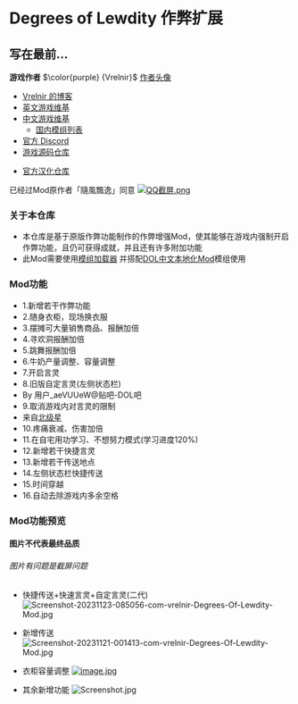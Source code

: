 # Degrees of Lewdity 作弊扩展

## 写在最前...
<b>游戏作者</b> $\color{purple} {Vrelnir}$ [作者头像](https://i.postimg.cc/9fX0Wjg4/avatar-png-200-200.png)
  - [Vrelnir 的博客](https://vrelnir.blogspot.com)
  - [英文游戏维基](https://degreesoflewdity.miraheze.org/wiki)
  - [中文游戏维基](https://degreesoflewditycn.miraheze.org/wiki)
    - [国内模组列表](https://degreesoflewditycn.miraheze.org/wiki/%E6%A8%A1%E7%BB%84%E5%88%97%E8%A1%A8)
  - [官方 Discord](https://discord.gg/VznUtEhDOL)
  - [游戏源码仓库](https://gitgud.io/Vrelnir/degrees-of-lewdity/-/tree/master)
* [官方汉化仓库](https://github.com/Eltirosto/Degrees-of-Lewdity-Chinese-Localization)

已经过Mod原作者「隨風飄逸」同意
[![QQ截屏.png](https://picst.sunbangyan.cn/2023/11/19/b689b0aba663b9a75ec8382adb2056e6.webp)](https://i.postimg.cc/6QyvQydF/Image-1700406505100-edit-125728719731855.png)

### 关于本仓库

- 本仓库是基于原版作弊功能制作的作弊增强Mod，使其能够在游戏内强制开启作弊功能，且仍可获得成就，并且还有许多附加功能
- 此Mod需要使用[模组加载器](https://github.com/Lyoko-Jeremie/DoLModLoaderBuild/releases)
并搭配[DOL中文本地化Mod](https://github.com/NumberSir/DoL-I18n-Build/releases)模组使用

### Mod功能
- 1.新增若干作弊功能
- 2.随身衣柜，现场换衣服
- 3.摆摊可大量销售商品、报酬加倍
- 4.寻欢洞报酬加倍
- 5.跳舞报酬加倍
- 6.牛奶产量调整、容量调整
- 7.开启言灵
- 8.旧版自定言灵(左侧状态栏)
- By 用户_aeVUUeW@贴吧-DOL吧
- 9.取消游戏内对言灵的限制
- 来自[北级星](https://github.com/cphxj123/Dol-BJX-Mods/blob/main/%E8%A8%80%E7%81%B5%E8%A7%A3%E6%94%BE.zip)
- 10.疼痛衰减、伤害加倍
- 11.在自宅用功学习、不想努力模式(学习进度120%)
- 12.新增若干快捷言灵
- 13.新增若干传送地点
- 14.左侧状态栏快捷传送
- 15.时间穿越
- 16.自动去除游戏内多余空格

### Mod功能预览
#### 图片不代表最终品质
###### 图片有问题是截屏问题

- 快捷传送+快速言灵+自定言灵(二代)
![Screenshot-20231123-085056-com-vrelnir-Degrees-Of-Lewdity-Mod.jpg](https://i.postimg.cc/cLC1GG6Z/Screenshot-20231123-085056-com-vrelnir-Degrees-Of-Lewdity-Mod.jpg)

- 新增传送
![Screenshot-20231121-001413-com-vrelnir-Degrees-Of-Lewdity-Mod.jpg](https://i.postimg.cc/mgY6R5zx/Screenshot-20231121-224343-com-vrelnir-Degrees-Of-Lewdity-Mod.jpg)

- 衣柜容量调整
[![image.jpg](https://i.postimg.cc/RFcdtFbx/image.jpg)](https://postimg.cc/8JzLQ1SZ)

- 其余新增功能
![Screenshot.jpg](https://i.ibb.co/sF3zwRp/Screenshot-20231125-124945-com-vrelnir-Degrees-Of-Lewdity-Mod.jpg)
